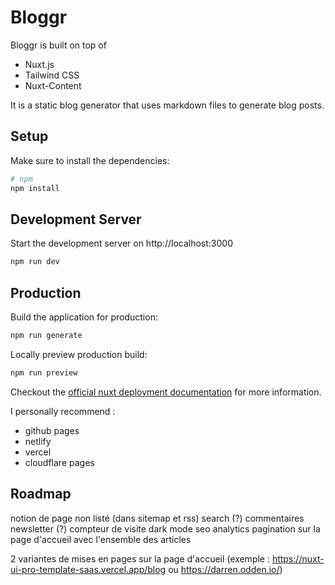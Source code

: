# Bloggr

Bloggr is built on top of 
* Nuxt.js 
* Tailwind CSS
* Nuxt-Content 

It is a static blog generator that uses markdown files to generate blog posts.

## Setup

Make sure to install the dependencies:

```bash
# npm
npm install
```

## Development Server

Start the development server on http://localhost:3000

```bash
npm run dev
```

## Production

Build the application for production:

```bash
npm run generate
```

Locally preview production build:

```bash
npm run preview
```

Checkout the [official nuxt deployment documentation](https://nuxt.com/docs/getting-started/deployment) for more information.

I personally recommend : 
- github pages
- netlify
- vercel
- cloudflare pages


## Roadmap 

notion de page non listé (dans sitemap et rss)
search (?)
commentaires 
newsletter (?)
compteur de visite
dark mode
seo
analytics 
pagination sur la page d'accueil avec l'ensemble des articles

2 variantes de mises en pages sur la page d'accueil (exemple : https://nuxt-ui-pro-template-saas.vercel.app/blog  ou https://darren.odden.io/)

